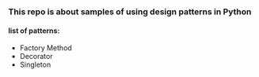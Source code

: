### This repo is about samples of using design patterns in Python

#### list of patterns:
- Factory Method
- Decorator
- Singleton

